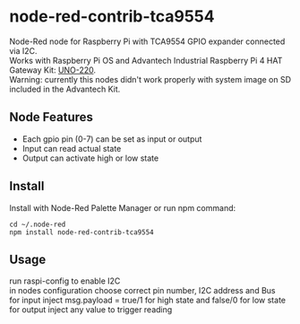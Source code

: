 # node-red-contrib-tca9554

Node-Red node for Raspberry Pi with TCA9554 GPIO expander connected via I2C.<br>
Works with Raspberry Pi OS and Advantech Industrial Raspberry Pi 4 HAT Gateway Kit: [UNO-220](https://www.advantech.eu/products/9a0cc561-8fc2-4e22-969c-9df90a3952b5/uno-220/mod_94566667-42f2-4da7-847c-a8f88e0d7e8f).<br>
Warning: currently this nodes didn't work properly with system image on SD included in the Advantech Kit.<br>

## Node Features
- Each gpio pin (0-7) can be set as input or output
- Input can read actual state
- Output can activate high or low state

## Install

Install with Node-Red Palette Manager or run npm command:
```
cd ~/.node-red
npm install node-red-contrib-tca9554
```
## Usage

run raspi-config to enable I2C<br>
in nodes configuration choose correct pin number, I2C address and Bus<br>
for input inject msg.payload = true/1 for high state and false/0 for low state<br>
for output inject any value to trigger reading<br>
